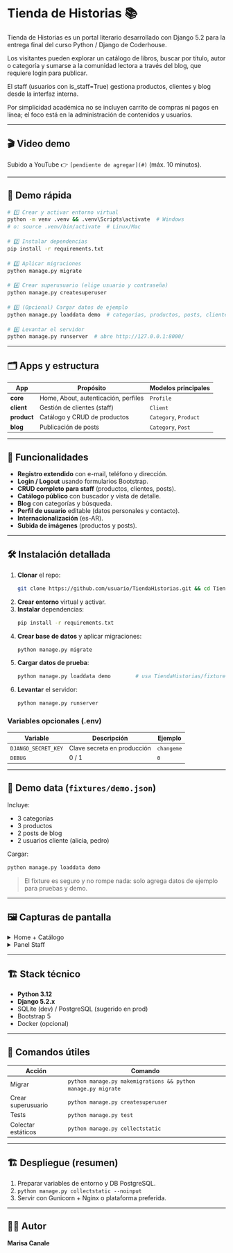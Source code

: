 # Tienda de Historias 📚

Tienda de Historias es un portal literario desarrollado con Django 5.2 para la entrega final del curso Python / Django de Coderhouse.

Los visitantes pueden explorar un catálogo de libros, buscar por título, autor o categoría y sumarse a la comunidad lectora a través del blog, que requiere login para publicar.

El staff (usuarios con is_staff=True) gestiona productos, clientes y blog desde la interfaz interna.

Por simplicidad académica no se incluyen carrito de compras ni pagos en línea; el foco está en la administración de contenidos y usuarios. 

---
## 🎬 Video demo
Subido a YouTube 👉 `[pendiente de agregar](#)` (máx. 10 minutos).

---
## 🚀 Demo rápida

```bash
# 1️⃣ Crear y activar entorno virtual
python -m venv .venv && .venv\Scripts\activate  # Windows
# o: source .venv/bin/activate  # Linux/Mac

# 2️⃣ Instalar dependencias
pip install -r requirements.txt

# 3️⃣ Aplicar migraciones
python manage.py migrate

# 4️⃣ Crear superusuario (elige usuario y contraseña)
python manage.py createsuperuser

# 5️⃣ (Opcional) Cargar datos de ejemplo
python manage.py loaddata demo  # categorías, productos, posts, clientes

# 6️⃣ Levantar el servidor
python manage.py runserver  # abre http://127.0.0.1:8000/
```

---
## 🗂️ Apps y estructura
| App | Propósito | Modelos principales |
|-----|-----------|--------------------|
| **core** | Home, About, autenticación, perfiles | `Profile` |
| **client** | Gestión de clientes (staff) | `Client` |
| **product** | Catálogo y CRUD de productos | `Category`, `Product` |
| **blog** | Publicación de posts | `Category`, `Post` |

---
## 🔑 Funcionalidades
- **Registro extendido** con e-mail, teléfono y dirección.
- **Login / Logout** usando formularios Bootstrap.
- **CRUD completo para staff** (productos, clientes, posts).
- **Catálogo público** con buscador y vista de detalle.
- **Blog** con categorías y búsqueda.
- **Perfil de usuario** editable (datos personales y contacto).
- **Internacionalización** (es-AR).
- **Subida de imágenes** (productos y posts).

---
## 🛠️ Instalación detallada
1. **Clonar** el repo:
   ```bash
   git clone https://github.com/usuario/TiendaHistorias.git && cd TiendaHistorias
   ```
2. **Crear entorno** virtual y activar.
3. **Instalar** dependencias:
   ```bash
   pip install -r requirements.txt
   ```
4. **Crear base de datos** y aplicar migraciones:
   ```bash
   python manage.py migrate
   ```
5. **Cargar datos de prueba**:
   ```bash
   python manage.py loaddata demo        # usa TiendaHistorias/fixtures/demo.json
   ```
6. **Levantar** el servidor:
   ```bash
   python manage.py runserver
   ```

### Variables opcionales (.env)
| Variable | Descripción | Ejemplo |
|----------|-------------|---------|
| `DJANGO_SECRET_KEY` | Clave secreta en producción | `changeme` |
| `DEBUG` | 0 / 1 | `0` |

---
## 📂 Demo data (`fixtures/demo.json`)
Incluye:
- 3 categorías
- 3 productos
- 2 posts de blog
- 2 usuarios cliente (alicia, pedro)

Cargar:
```bash
python manage.py loaddata demo
```

> El fixture es seguro y no rompe nada: solo agrega datos de ejemplo para pruebas y demo.

---
## 🖼️ Capturas de pantalla
<details>
  <summary>Home + Catálogo</summary>

  ![Home](docs/img/home.png)
  ![Catálogo](docs/img/catalogo.png)
</details>

<details>
  <summary>Panel Staff</summary>

  ![Productos](docs/img/staff_productos.png)
  ![Clientes](docs/img/staff_clientes.png)
</details>

---
## 🏗️ Stack técnico
- **Python 3.12**
- **Django 5.2.x**
- SQLite (dev) / PostgreSQL (sugerido en prod)
- Bootstrap 5
- Docker (opcional)

---
## 📜 Comandos útiles
| Acción | Comando |
|--------|---------|
| Migrar | `python manage.py makemigrations && python manage.py migrate` |
| Crear superusuario | `python manage.py createsuperuser` |
| Tests | `python manage.py test` |
| Colectar estáticos | `python manage.py collectstatic` |

---
## 🏗️ Despliegue (resumen)
1. Preparar variables de entorno y DB PostgreSQL.
2. `python manage.py collectstatic --noinput`
3. Servir con Gunicorn + Nginx o plataforma preferida.

---
## 👩‍💻 Autor
**Marisa Canale**


